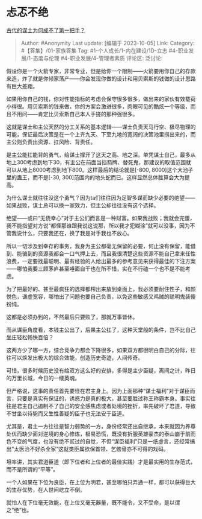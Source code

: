 # 忐忑不绝
[古代的谋士为何成不了第一把手？](https://www.zhihu.com/question/335075677/answer/3237894830)

> Author: #Anonymity
> Last update: [编辑于 2023-10-05]
> Link:
> Category: #【答集】/01-家族答集
> Tag: #1-个人成长/1-内在建设/1D-立志 #4-职业发展/1-态度与伦理 #4-职业发展/4-管理者素质
> 评论区:
> 泛讨论:

假设你是一个火箭专家，非常专业，但是给你一个限制——火箭要用你自己的存款来造，炸了就是你倾家荡产——你会发现你做的设计和用贝索斯的钱做的设计思路有巨大差距。

如果用你自己的钱，你对性能指标的考虑会保守很多很多，做出来的家伙有效载荷小得很。用贝索斯的钱来做，你的方案会激进很多，肉眼可见的酷炫一个等级，而且不用问——肯定比贝索斯自己本人手搓的那种强很多。

这就是谋士和主公天然的分工关系的基本逻辑——谋士负责天马行空、极尽物理的可能，保证最后决策是在一个上齐九天、下至九地的宽阔的决策池里捞出来的，而主公则负责出资源、扛风险、背责任。

是主公能扛能背的勇气，给谋士撑开了这天之高、地之深。单凭谋士自己，最多从地上300考虑到地下30，有主公在前面当挡箭牌、替死鬼，那建议的取值范围就可以从地上8000考虑到地下800。这样最后的结论就是\[-800, 8000\]这个大池子里的蛊王，而不是\[-30, 300\]范围内的地头蛇而已。这样显然总体胜算会大为提高。

为什么谋士就往往没这个勇气？因为ta们往往因为足智多谋而缺少必要的绝望——如果战败，谋士总可以换一家效力，但主公却往往没有这个选择。

绝望——或曰“无侥幸心”对于主公们而言是一种财富。如果我战败；我就会完蛋，我不能指望对方说“都怪那谁跟我说这说那，所以我才犯糊涂”就可以没事，因为不管我说什么，只要我还在，换了我是对手我也不放心。

所以一切涉及到幸存的事务，我身为主公都毫无保留的必要，何止没有保留，能借到、能骗到的资源我都会一口气押上去，而且我很清楚这些资源不能自己拿来任性浪费，一定要找最聪明、最有经验的人给出最多的参考意见来获得最佳的下注方案——哪怕我要三顾茅庐甚至唾面自干也在所不惜，实在不行磕一个也不是不能考虑。

为了把最好的、甚至最疯狂的选择都榨出来放到桌面上，我必须要耐住性子，和颜悦色，谦虚宽容，哪怕出了问题也要自己负责，以免这些敏感又鸡贼的聪明鬼装傻扮纯。

这都是必须办到的，不然最后只要败了，那就万事皆休。

而从谋臣角度看，本钱主公出了，后果主公扛了，这种天堂般的条件，岂不比自己坐庄轻松畅快百倍？

这两方少了哪一方，综合竞争力都会下降很多，如果双方都很明白自己的分际，往往可以焕发出极大的综合效能，创造历史奇迹，人间传奇。

可惜，很多时候历史没有给双方这么好的安排，多得是主少臣疑，离间之计，昨日的万里长城，今日的一缕英魂。

但严格说，这事的责任首先要怪在君主身上。因为上面那种“谋士福利”对于谋臣而言，只要是真实有保证的，诱惑力是真的极大，甚至要胜过称王称霸本身。事实往往是君主自己遏制不了自己的安全感焦虑或者处境的挫折，率先破坏了君道，导致不甘坐以待毙而又生性善疑的臣子也无法安于臣道。

尤其是，君主一方往往是智力弱势的一方，身份经常还出自继承，本来就因为养尊处优而缺少面对逆境的身心修炼，极易恐慌，既没有折服英雄豪杰的泰山崩于前而色不变的气度，也没有绝不贰过的自觉，不但“谋臣福利”只是一纸虚言，还经常搞出“太医治不好杀全家”这就类臣属欲保首领、乞骸骨亦不可得的戏码。

坦率讲，其实君道臣道（即下位者和上位者的最佳实践）才是最实用的生存范式，而不是所谓的“平等”。

一个人如果在下位为良臣，在上位为明君，甚至哪怕只弄通一样，都可以获得巨大的生存优势，在人世间屹立不倒。

就怕人在下位毫无效能，在上位又毫无器量，既不能令，又不受命，是以谓之“绝”也。
